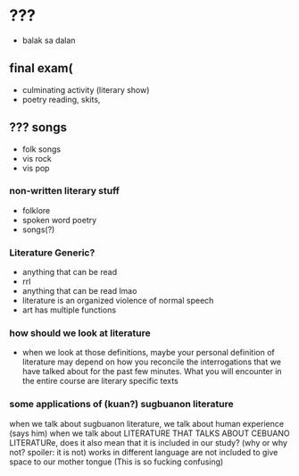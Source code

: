 # ???
- balak sa dalan


## final exam(
- culminating activity (literary show)
- poetry reading, skits,



## ??? songs
- folk songs
- vis rock
- vis pop

### non-written literary stuff
- folklore
- spoken word poetry
- songs(?)


### Literature Generic?
- anything that can be read
- rrl
- anything that can be read lmao
- literature is an organized violence of normal speech
- art has multiple functions 


### how should we look at literature

- when we look at those definitions, maybe your personal definition of literature may depend on how you reconcile the interrogations that we have talked about for the past few minutes. What you will encounter in the entire course are literary specific texts

### some applications of (kuan?) sugbuanon literature
when we talk about sugbuanon literature, we talk about human experience (says him)
when we talk about LITERATURE THAT TALKS ABOUT CEBUANO LITERATURe, does it also mean that it is included in our study? (why or why not? spoiler: it is not)
works in different language are not included to give space to our mother tongue (This is so fucking confusing)


